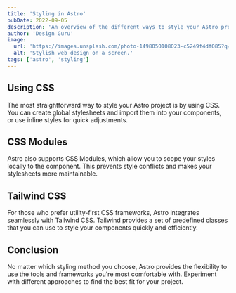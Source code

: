 ```yaml
---
title: 'Styling in Astro'
pubDate: 2022-09-05
description: 'An overview of the different ways to style your Astro project.'
author: 'Design Guru'
image:
  url: 'https://images.unsplash.com/photo-1498050108023-c5249f4df085?q=80&w=2074&auto=format&fit=crop&ixlib=rb-4.0.3&ixid=M3wxMjA3fDB8MHxwaG90by1wYWdlfHx8fGVufDB8fHx8fA%3D%3D'
  alt: 'Stylish web design on a screen.'
tags: ['astro', 'styling']
---
```


## Using CSS

The most straightforward way to style your Astro project is by using CSS. You can create global stylesheets and import them into your components, or use inline styles for quick adjustments.

## CSS Modules

Astro also supports CSS Modules, which allow you to scope your styles locally to the component. This prevents style conflicts and makes your stylesheets more maintainable.

## Tailwind CSS

For those who prefer utility-first CSS frameworks, Astro integrates seamlessly with Tailwind CSS. Tailwind provides a set of predefined classes that you can use to style your components quickly and efficiently.

## Conclusion

No matter which styling method you choose, Astro provides the flexibility to use the tools and frameworks you're most comfortable with. Experiment with different approaches to find the best fit for your project.
